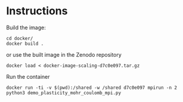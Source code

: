 # Instructions

Build the image:

    cd docker/
    docker build .

or use the built image in the Zenodo repository

    docker load < docker-image-scaling-d7c0e097.tar.gz

Run the container

    docker run -ti -v $(pwd):/shared -w /shared d7c0e097 mpirun -n 2 python3 demo_plasticity_mohr_coulomb_mpi.py
